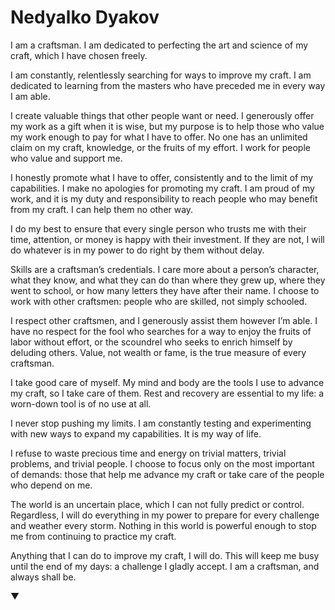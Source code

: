 # Nedyalko Dyakov

I am a craftsman. I am dedicated to perfecting the art and science of my craft, which I have chosen freely.

I am constantly, relentlessly searching for ways to improve my craft. I am dedicated to learning from the masters who have preceded me in every way I am able.

I create valuable things that other people want or need. I generously offer my work as a gift when it is wise, but my purpose is to help those who value my work enough to pay for what I have to offer. No one has an unlimited claim on my craft, knowledge, or the fruits of my effort. I work for people who value and support me.

I honestly promote what I have to offer, consistently and to the limit of my capabilities. I make no apologies for promoting my craft. I am proud of my work, and it is my duty and responsibility to reach people who may benefit from my craft. I can help them no other way.

I do my best to ensure that every single person who trusts me with their time, attention, or money is happy with their investment. If they are not, I will do whatever is in my power to do right by them without delay.

Skills are a craftsman’s credentials. I care more about a person’s character, what they know, and what they can do than where they grew up, where they went to school, or how many letters they have after their name. I choose to work with other craftsmen: people who are skilled, not simply schooled.

I respect other craftsmen, and I generously assist them however I’m able. I have no respect for the fool who searches for a way to enjoy the fruits of labor without effort, or the scoundrel who seeks to enrich himself by deluding others. Value, not wealth or fame, is the true measure of every craftsman.

I take good care of myself. My mind and body are the tools I use to advance my craft, so I take care of them. Rest and recovery are essential to my life: a worn-down tool is of no use at all.

I never stop pushing my limits. I am constantly testing and experimenting with new ways to expand my capabilities. It is my way of life.

I refuse to waste precious time and energy on trivial matters, trivial problems, and trivial people. I choose to focus only on the most important of demands: those that help me advance my craft or take care of the people who depend on me.

The world is an uncertain place, which I can not fully predict or control. Regardless, I will do everything in my power to prepare for every challenge and weather every storm. Nothing in this world is powerful enough to stop me from continuing to practice my craft.

Anything that I can do to improve my craft, I will do. This will keep me busy until the end of my days: a challenge I gladly accept. I am a craftsman, and always shall be.


▼
